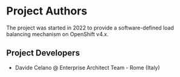 # Project Authors

The project was started in 2022 to provide a software-defined load balancing mechanism on OpenShift v4.x.

## Project Developers

* Davide Celano @ Enterprise Architect Team - Rome (Italy)